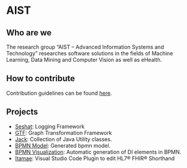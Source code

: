 # AIST

## Who are we

The research group “AIST – Advanced Information Systems and Technology” researches software solutions in the fields of Machine Learning, Data Mining and Computer Vision as well as eHealth.

## How to contribute

Contribution guidelines can be found [here](CONTRIBUTING.md).

## Projects

- [Seshat](seshat/): Logging Framework
- [GTF](GTF/): Graph Transformation Framework
- [Jack](jack/): Collection of Java Utility classes.
- [BPMN Model](bpmn-model/): Generated bpmn model.
- [BPMN Visualization](bpmn-viz/): Automatic generation of DI elements in BPMN.
- [Itamae](https://github.com/FHOOEAIST/Itamae): Visual Studio Code Plugin to edit HL7® FHIR® Shorthand
